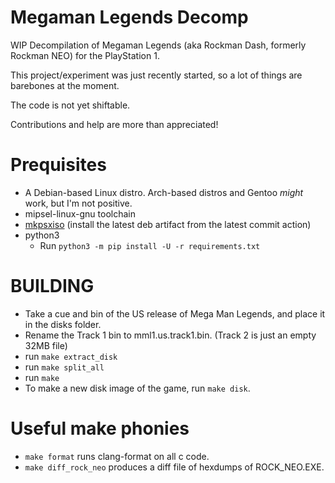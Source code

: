 # Megaman Legends Decomp
WIP Decompilation of Megaman Legends (aka Rockman Dash, formerly Rockman NEO) for the PlayStation 1.

This project/experiment was just recently started, so a lot of things are barebones at the moment.

The code is not yet shiftable.

Contributions and help are more than appreciated!

# Prequisites
- A Debian-based Linux distro. Arch-based distros and Gentoo *might* work, but I'm not positive.
- mipsel-linux-gnu toolchain
- [mkpsxiso](https://github.com/Lameguy64/mkpsxiso) (install the latest deb artifact from the latest commit action)
- python3
  - Run ``python3 -m pip install -U -r requirements.txt``

# BUILDING
- Take a cue and bin of the US release of Mega Man Legends, and place it in the disks folder.
- Rename the Track 1 bin to mml1.us.track1.bin. (Track 2 is just an empty 32MB file)
- run ``make extract_disk``
- run ``make split_all``
- run ``make``
- To make a new disk image of the game, run ``make disk``.

# Useful make phonies
- ``make format`` runs clang-format on all c code.
- ``make diff_rock_neo`` produces a diff file of hexdumps of ROCK_NEO.EXE.

